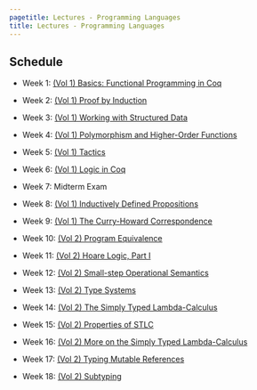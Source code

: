 ```yaml
---
pagetitle: Lectures - Programming Languages 
title: Lectures - Programming Languages
---
```


## Schedule

- Week 1: [(Vol 1) Basics: Functional Programming in Coq](https://softwarefoundations.cis.upenn.edu/lf-current/Basics.html)

- Week 2: [(Vol 1) Proof by Induction](https://softwarefoundations.cis.upenn.edu/lf-current/Induction.html)

- Week 3: [(Vol 1) Working with Structured Data](https://softwarefoundations.cis.upenn.edu/lf-current/Lists.html)

- Week 4: [(Vol 1) Polymorphism and Higher-Order Functions](https://softwarefoundations.cis.upenn.edu/lf-current/Poly.html)

- Week 5: [(Vol 1) Tactics](https://softwarefoundations.cis.upenn.edu/lf-current/Tactics.html)

- Week 6: [(Vol 1) Logic in Coq](https://softwarefoundations.cis.upenn.edu/lf-current/Logic.html)

- Week 7: Midterm Exam

- Week 8: [(Vol 1) Inductively Defined Propositions](https://softwarefoundations.cis.upenn.edu/lf-current/IndProp.html)

- Week 9: [(Vol 1) The Curry-Howard Correspondence](https://softwarefoundations.cis.upenn.edu/lf-current/ProofObjects.html)

- Week 10: [(Vol 2) Program Equivalence](https://softwarefoundations.cis.upenn.edu/plf-current/Equiv.html)

- Week 11: [(Vol 2) Hoare Logic, Part I](https://softwarefoundations.cis.upenn.edu/plf-current/Hoare.html)

- Week 12: [(Vol 2) Small-step Operational Semantics](https://softwarefoundations.cis.upenn.edu/plf-current/Smallstep.html)

- Week 13: [(Vol 2) Type Systems](https://softwarefoundations.cis.upenn.edu/plf-current/Types.html)

- Week 14: [(Vol 2) The Simply Typed Lambda-Calculus](https://softwarefoundations.cis.upenn.edu/plf-current/Stlc.html)

- Week 15: [(Vol 2) Properties of STLC](https://softwarefoundations.cis.upenn.edu/plf-current/StlcProp.html)

- Week 16: [(Vol 2) More on the Simply Typed Lambda-Calculus](https://softwarefoundations.cis.upenn.edu/plf-current/MoreStlc.html)

- Week 17: [(Vol 2) Typing Mutable References](https://softwarefoundations.cis.upenn.edu/plf-current/References.html)

- Week 18: [(Vol 2) Subtyping](https://softwarefoundations.cis.upenn.edu/plf-current/Sub.html)